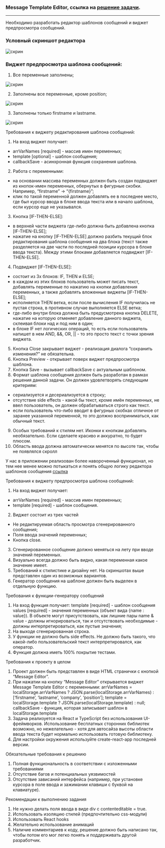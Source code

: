 ### Message Template Editor, ссылка на [решение задачи](https://rasoan.github.io/messageTemplateEditor).

---

Необходимо разработать редактор шаблонов сообщений и виджет предпросмотра сообщений.

### Условный скриншот редактора
![скрин](imagesForReadme/1_task.png)

### Виджет предпросмотра шаблона сообщений:
1. Все переменные заполнены;

![скрин](imagesForReadme/2_task.png)

2. Заполнены все переменные, кроме position;

![скрин](imagesForReadme/3_task.png)

3. Заполнены только firstname и lastname.

![скрин](imagesForReadme/4_task.png)

Требования к виджету редактирования шаблона сообщений:
1)	На вход виджет получает:
   - arrVarNames [required] - массив имен переменных;
   - template [optional] - шаблон сообщения;
   - callbackSave - асинхронная функция сохранения шаблона.
2)	Работа с переменными:
   - на основании массива переменных должен быть создан подвиджет из кнопок-имен переменных,
обернутых в фигурные скобки. Например, “firstname” -> “{firstname}”;
   - клик по такой переменной должен добавлять ее в последнее место,
где был курсор ввода в блоке ввода текста или в начало шаблона, если курсор еще не указывался.
3)	Кнопка [IF-THEN-ELSE]:
   - в верхней части виджета где-либо должна быть добавлена кнопка [IF-THEN-ELSE];
   - нажатие на кнопку [IF-THEN-ELSE] должно разбить текущий блок редактирования шаблона сообщения на два блока
(текст также разделяется на две части по последней позиции курсора в блоке ввода текста). 
Между этими блоками добавляется подвиджет [IF-THEN-ELSE].
4)	Подвиджет [IF-THEN-ELSE]:
   - состоит из 3х блоков: IF, THEN и ELSE;
   - в каждом из этих блоков пользователь может писать текст, добавлять переменные по нажатию на кнопки добавления переменных, 
а также добавлять вложенные виджеты [IF-THEN-ELSE];
   - исполняется THEN ветка, если после вычисления IF получилась не пустая строка, в противном случае выполняется ELSE ветка;
   - где-либо внутри блока должна быть предусмотрена кнопка DELETE, нажатие на которую отменяет добавление данного виджета,
склеивая блоки над и под ним в один;
   - в блоке IF нет логических операций, то есть если пользователь напишет в нем AND, &&, OR, || - то это просто текст с точки зрения виджета.
5)	Кнопка Close закрывает виджет - реализация диалога “сохранить изменения?” не обязательна.
6)	Кнопка Preview - открывает поверх виджет предпросмотра шаблона.
7)	Кнопка Save - вызывает callbackSave с актуальным шаблоном.
8)	Формат шаблона сообщения должен быть разработан в рамках решения данной задачи. Он должен удовлетворять следующим критериям:
   - сериализуется и десериализуется в строку;
   - отсутствие side effects - какой бы текст, кроме имён переменных, не ввел пользователь, он должен обрабатываться строго как текст.
   - если пользователь что-либо вводит в фигурных скобках отличное от заранее указанной переменной, то это должно восприниматься, как обычный текст.
9)	Особых требований к стилям нет. Иконки к кнопкам добавлять необязательно. Если сделаете красиво и аккуратно, то будет плюсом.
10)	Область ввода должна автоматически менятся по высоте так, чтобы не появлялся скролл

У нас в приложении реализован более навороченный функционал, но тем нее менее можно потыкаться и понять общую логику редактора шаблонов сообщения [ссылка](https://support.linkedhelper.com/hc/en-us/articles/360015590120-How-to-create-message-templates)

Требования к виджету предпросмотра шаблона сообщений:
1)	На вход виджет получает:
   - arrVarNames [required] - массив имен переменных;
   - template [required] - шаблон сообщения.
2)	Виджет состоит из трех частей
   - Не редактируемая область просмотра сгенерированного сообщения;
   - Поля ввода значений переменных;
   - Кнопка close.
3)	Сгенерированное сообщение должно меняться на лету при вводе значений переменных.
4)	Визуально всегда должно быть видно, какая переменная какое значение имеет.
5)	Требований к стилистике и дизайну нет. На скриншотах выше представлен один из возможных вариантов.
6)	Генератор сообщения на шаблоне должен быть выделен в отдельную функцию.

Требования к функции-генератору сообщений
1)	На вход функция получает:
      template [required] - шаблон сообщения
      values [required] - значения переменных (объект вида {name : value}). В объекте могут присутствовать, 
как лишние пары name & value - должны игнорироваться, так и отсутствовать необходимые - должны интерпретироваться, как пустые значения;
2)	На выходе сгенерированная строка.
3)	У функции не должно быть side effects. Не должно быть такого, что какой-либо пользовательский текст интерпретировался, как оператор.
4)	Функция должна иметь 100% покрытие тестами.

Требования к проекту в целом
1)	Проект должен быть представлен в виде HTML странички с кнопкой “Message Editor”.
2)	При нажатии на кнопку “Message Editor” открывается виджет Message Template Editor с переменными:
      arrVarNames = localStorage.arrVarNames ? JSON.parse(localStorage.arrVarNames) : [‘firstname’, ‘lastname’, ‘company’, ‘position’];
      template = localStorage.template  ? JSON.parse(localStorage.template) : null;
      callbackSave - функция, которая записывает шаблон в localStorage.template
3)	Задача реализуется на React и TypeScript без использования UI-фреймворков. Использование бесплатных сторонних библиотек возможно, но нежелательно - хотя для автосайза высоты области ввода текста будет нормально использовать готовую библиотеку.
4)	Для настройки окружения используйте create-react-app последней версии.

Обязательные требования к решению
1)	Полная функциональность в соответствии с изложенными требованиями
2)	Отсутствие багов и потенциальных уязвимостей
3)	Отсутствие зависаний интерфейса (например, при установке курсора в поле ввода и зажимании клавиши с буквой на клавиатуре).

Рекомендации к выполнению задания
1)	Не нужно делать поля ввода в виде div с contenteditable = true.
2)	Использовать изоляцию стилей (предпочтительно css-модули)
3)	Использовать React hooks
4)	Желательно использование анимаций
5)	Наличие комментариев к коду, решение должно быть написано так, чтобы потом его мог легко понять и поддерживать другой разработчик.


